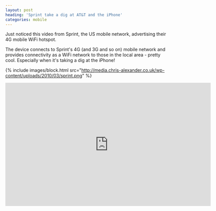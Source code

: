 ```yaml
---
layout: post
heading: 'Sprint take a dig at AT&T and the iPhone'
categories: mobile
---
```


Just noticed this video from Sprint, the US mobile network, advertising their 4G mobile WiFi hotspot.

The device connects to Sprint's 4G (and 3G and so on) mobile network and provides connectivity as a WiFi network to those in the local area - pretty cool. Especially when it's taking a dig at the iPhone!

{% include images/block.html src="http://media.chris-alexander.co.uk/wp-content/uploads/2010/03/sprint.png" %}

<span class="youtube"><iframe title="YouTube video player" class="youtube-player" type="text/html" width="640" height="385" src="http://www.youtube.com/embed/TwV4XJJAAas?wmode=transparent&amp;fs=1&amp;hl=en&amp;modestbranding=1&amp;iv_load_policy=3&amp;showsearch=0&amp;rel=0&amp;theme=dark&amp;hd=1" frameborder="0" allowfullscreen=""> </iframe></span>
